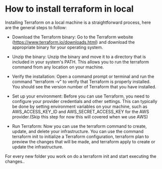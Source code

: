 # How to install terraform in local

Installing Terraform on a local machine is a straightforward process, here are the general steps to follow:

- Download the Terraform binary: Go to the Terraform website (https://www.terraform.io/downloads.html) and download the appropriate binary for your operating system.

- Unzip the binary: Unzip the binary and move it to a directory that is included in your system's PATH. This allows you to run the terraform command from any location on your machine.

- Verify the installation: Open a command prompt or terminal and run the command "terraform -v" to verify that Terraform is properly installed. You should see the version number of Terraform that you have installed.

- Set up your environment: Before you can use Terraform, you need to configure your provider credentials and other settings. This can typically be done by setting environment variables on your machine, such as AWS_ACCESS_KEY_ID and AWS_SECRET_ACCESS_KEY for the AWS provider.(Skip this step for now this will covered when we use AWS)

- Run Terraform: Now you can use the terraform command to create, update, and delete your infrastructure. You can use the command terraform init to initialize a Terraform configuration, terraform plan to preview the changes that will be made, and terraform apply to create or update the infrastructure.


For every new folder you work on do a terraform init and start executing the changes..
